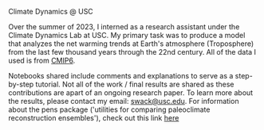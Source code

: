 Climate Dynamics @ USC

Over the summer of 2023, I interned as a research assistant under the Climate Dynamics Lab at USC. My primary task was to produce a model that analyzes the net warming trends at Earth's atmosphere (Troposphere) from the last few thousand years through the 22nd century. All of the data I used is from [CMIP6](https://www.carbonbrief.org/cmip6-the-next-generation-of-climate-models-explained/).

Notebooks shared include comments and explanations to serve as a step-by-step tutorial. Not all of the work / final results are shared as these contributions are apart of an ongoing research paper. To learn more about the results, please contact my email: swack@usc.edu. For information about the pens package ('utilities for comparing paleoclimate reconstruction ensembles'), check out this link [here](https://fzhu2e.github.io/pens/)
